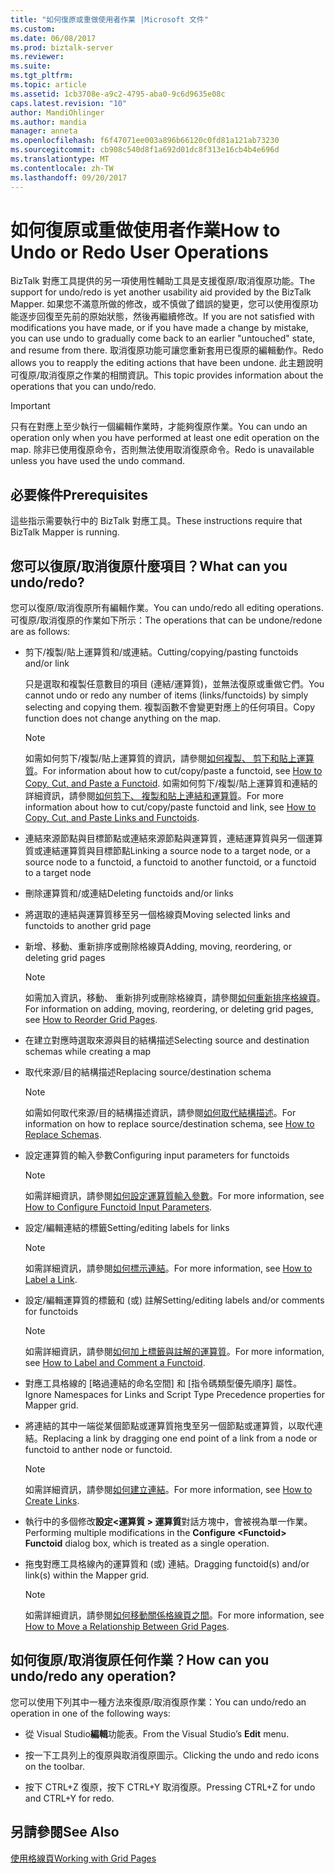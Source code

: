 ```yaml
---
title: "如何復原或重做使用者作業 |Microsoft 文件"
ms.custom: 
ms.date: 06/08/2017
ms.prod: biztalk-server
ms.reviewer: 
ms.suite: 
ms.tgt_pltfrm: 
ms.topic: article
ms.assetid: 1cb3708e-a9c2-4795-aba0-9c6d9635e08c
caps.latest.revision: "10"
author: MandiOhlinger
ms.author: mandia
manager: anneta
ms.openlocfilehash: f6f47071ee003a896b66120c0fd81a121ab73230
ms.sourcegitcommit: cb908c540d8f1a692d01dc8f313e16cb4b4e696d
ms.translationtype: MT
ms.contentlocale: zh-TW
ms.lasthandoff: 09/20/2017
---
```

# <a name="how-to-undo-or-redo-user-operations"></a><span data-ttu-id="c76db-102">如何復原或重做使用者作業</span><span class="sxs-lookup"><span data-stu-id="c76db-102">How to Undo or Redo User Operations</span></span>
<span data-ttu-id="c76db-103">BizTalk 對應工具提供的另一項使用性輔助工具是支援復原/取消復原功能。</span><span class="sxs-lookup"><span data-stu-id="c76db-103">The support for undo/redo is yet another usability aid provided by the BizTalk Mapper.</span></span> <span data-ttu-id="c76db-104">如果您不滿意所做的修改，或不慎做了錯誤的變更，您可以使用復原功能逐步回復至先前的原始狀態，然後再繼續修改。</span><span class="sxs-lookup"><span data-stu-id="c76db-104">If you are not satisfied with modifications you have made, or if you have made a change by mistake, you can use undo to gradually come back to an earlier "untouched" state, and resume from there.</span></span> <span data-ttu-id="c76db-105">取消復原功能可讓您重新套用已復原的編輯動作。</span><span class="sxs-lookup"><span data-stu-id="c76db-105">Redo allows you to reapply the editing actions that have been undone.</span></span> <span data-ttu-id="c76db-106">此主題說明可復原/取消復原之作業的相關資訊。</span><span class="sxs-lookup"><span data-stu-id="c76db-106">This topic provides information about the operations that you can undo/redo.</span></span>  
  
> [!IMPORTANT]
>  <span data-ttu-id="c76db-107">只有在對應上至少執行一個編輯作業時，才能夠復原作業。</span><span class="sxs-lookup"><span data-stu-id="c76db-107">You can undo an operation only when you have performed at least one edit operation on the map.</span></span> <span data-ttu-id="c76db-108">除非已使用復原命令，否則無法使用取消復原命令。</span><span class="sxs-lookup"><span data-stu-id="c76db-108">Redo is unavailable unless you have used the undo command.</span></span>  
  
## <a name="prerequisites"></a><span data-ttu-id="c76db-109">必要條件</span><span class="sxs-lookup"><span data-stu-id="c76db-109">Prerequisites</span></span>  
 <span data-ttu-id="c76db-110">這些指示需要執行中的 BizTalk 對應工具。</span><span class="sxs-lookup"><span data-stu-id="c76db-110">These instructions require that BizTalk Mapper is running.</span></span>  
  
## <a name="what-can-you-undoredo"></a><span data-ttu-id="c76db-111">您可以復原/取消復原什麼項目？</span><span class="sxs-lookup"><span data-stu-id="c76db-111">What can you undo/redo?</span></span>  
 <span data-ttu-id="c76db-112">您可以復原/取消復原所有編輯作業。</span><span class="sxs-lookup"><span data-stu-id="c76db-112">You can undo/redo all editing operations.</span></span> <span data-ttu-id="c76db-113">可復原/取消復原的作業如下所示：</span><span class="sxs-lookup"><span data-stu-id="c76db-113">The operations that can be undone/redone are as follows:</span></span>  
  
-   <span data-ttu-id="c76db-114">剪下/複製/貼上運算質和/或連結。</span><span class="sxs-lookup"><span data-stu-id="c76db-114">Cutting/copying/pasting functoids and/or link</span></span>  
  
     <span data-ttu-id="c76db-115">只是選取和複製任意數目的項目 (連結/運算質)，並無法復原或重做它們。</span><span class="sxs-lookup"><span data-stu-id="c76db-115">You cannot undo or redo any number of items (links/functoids) by simply selecting and copying them.</span></span> <span data-ttu-id="c76db-116">複製函數不會變更對應上的任何項目。</span><span class="sxs-lookup"><span data-stu-id="c76db-116">Copy function does not change anything on the map.</span></span>  
  
    > [!NOTE]
    >  <span data-ttu-id="c76db-117">如需如何剪下/複製/貼上運算質的資訊，請參閱[如何複製、 剪下和貼上運算質](../core/how-to-copy-cut-and-paste-a-functoid.md)。</span><span class="sxs-lookup"><span data-stu-id="c76db-117">For information about how to cut/copy/paste a functoid, see [How to Copy, Cut, and Paste a Functoid](../core/how-to-copy-cut-and-paste-a-functoid.md).</span></span> <span data-ttu-id="c76db-118">如需如何剪下/複製/貼上運算質和連結的詳細資訊，請參閱[如何剪下、 複製和貼上連結和運算質](../core/how-to-copy-cut-and-paste-links-and-functoids.md)。</span><span class="sxs-lookup"><span data-stu-id="c76db-118">For more information about how to cut/copy/paste functoid and link, see [How to Copy, Cut, and Paste Links and Functoids](../core/how-to-copy-cut-and-paste-links-and-functoids.md).</span></span>  
  
-   <span data-ttu-id="c76db-119">連結來源節點與目標節點或連結來源節點與運算質，連結運算質與另一個運算質或連結運算質與目標節點</span><span class="sxs-lookup"><span data-stu-id="c76db-119">Linking a source node to a target node, or a source node to a functoid, a functoid to another functoid, or a functoid to a target node</span></span>  
  
-   <span data-ttu-id="c76db-120">刪除運算質和/或連結</span><span class="sxs-lookup"><span data-stu-id="c76db-120">Deleting functoids and/or links</span></span>  
  
-   <span data-ttu-id="c76db-121">將選取的連結與運算質移至另一個格線頁</span><span class="sxs-lookup"><span data-stu-id="c76db-121">Moving selected links and functoids to another grid page</span></span>  
  
-   <span data-ttu-id="c76db-122">新增、移動、重新排序或刪除格線頁</span><span class="sxs-lookup"><span data-stu-id="c76db-122">Adding, moving, reordering, or deleting grid pages</span></span>  
  
    > [!NOTE]
    >  <span data-ttu-id="c76db-123">如需加入資訊，移動、 重新排列或刪除格線頁，請參閱[如何重新排序格線頁](../core/how-to-reorder-grid-pages.md)。</span><span class="sxs-lookup"><span data-stu-id="c76db-123">For information on adding, moving, reordering, or deleting grid pages, see [How to Reorder Grid Pages](../core/how-to-reorder-grid-pages.md).</span></span>  
  
-   <span data-ttu-id="c76db-124">在建立對應時選取來源與目的結構描述</span><span class="sxs-lookup"><span data-stu-id="c76db-124">Selecting source and destination schemas while creating a map</span></span>  
  
-   <span data-ttu-id="c76db-125">取代來源/目的結構描述</span><span class="sxs-lookup"><span data-stu-id="c76db-125">Replacing source/destination schema</span></span>  
  
    > [!NOTE]
    >  <span data-ttu-id="c76db-126">如需如何取代來源/目的結構描述資訊，請參閱[如何取代結構描述](../core/how-to-replace-schemas.md)。</span><span class="sxs-lookup"><span data-stu-id="c76db-126">For information on how to replace source/destination schema, see [How to Replace Schemas](../core/how-to-replace-schemas.md).</span></span>  
  
-   <span data-ttu-id="c76db-127">設定運算質的輸入參數</span><span class="sxs-lookup"><span data-stu-id="c76db-127">Configuring input parameters for functoids</span></span>  
  
    > [!NOTE]
    >  <span data-ttu-id="c76db-128">如需詳細資訊，請參閱[如何設定運算質輸入參數](../core/how-to-configure-functoid-input-parameters.md)。</span><span class="sxs-lookup"><span data-stu-id="c76db-128">For more information, see [How to Configure Functoid Input Parameters](../core/how-to-configure-functoid-input-parameters.md).</span></span>  
  
-   <span data-ttu-id="c76db-129">設定/編輯連結的標籤</span><span class="sxs-lookup"><span data-stu-id="c76db-129">Setting/editing labels for links</span></span>  
  
    > [!NOTE]
    >  <span data-ttu-id="c76db-130">如需詳細資訊，請參閱[如何標示連結](../core/how-to-label-a-link.md)。</span><span class="sxs-lookup"><span data-stu-id="c76db-130">For more information, see [How to Label a Link](../core/how-to-label-a-link.md).</span></span>  
  
-   <span data-ttu-id="c76db-131">設定/編輯運算質的標籤和 (或) 註解</span><span class="sxs-lookup"><span data-stu-id="c76db-131">Setting/editing labels and/or comments for functoids</span></span>  
  
    > [!NOTE]
    >  <span data-ttu-id="c76db-132">如需詳細資訊，請參閱[如何加上標籤與註解的運算質](../core/how-to-label-and-comment-a-functoid.md)。</span><span class="sxs-lookup"><span data-stu-id="c76db-132">For more information, see [How to Label and Comment a Functoid](../core/how-to-label-and-comment-a-functoid.md).</span></span>  
  
-   <span data-ttu-id="c76db-133">對應工具格線的 [略過連結的命名空間] 和 [指令碼類型優先順序] 屬性。</span><span class="sxs-lookup"><span data-stu-id="c76db-133">Ignore Namespaces for Links and Script Type Precedence properties for Mapper grid.</span></span>  
  
-   <span data-ttu-id="c76db-134">將連結的其中一端從某個節點或運算質拖曳至另一個節點或運算質，以取代連結。</span><span class="sxs-lookup"><span data-stu-id="c76db-134">Replacing a link by dragging one end point of a link from a node or functoid to anther node or functoid.</span></span>  
  
    > [!NOTE]
    >  <span data-ttu-id="c76db-135">如需詳細資訊，請參閱[如何建立連結](../core/how-to-create-links.md)。</span><span class="sxs-lookup"><span data-stu-id="c76db-135">For more information, see [How to Create Links](../core/how-to-create-links.md).</span></span>  
  
-   <span data-ttu-id="c76db-136">執行中的多個修改**設定\<運算質 > 運算質**對話方塊中，會被視為單一作業。</span><span class="sxs-lookup"><span data-stu-id="c76db-136">Performing multiple modifications in the **Configure \<Functoid> Functoid** dialog box, which is treated as a single operation.</span></span>  
  
-   <span data-ttu-id="c76db-137">拖曳對應工具格線內的運算質和 (或) 連結。</span><span class="sxs-lookup"><span data-stu-id="c76db-137">Dragging functoid(s) and/or link(s) within the Mapper grid.</span></span>  
  
    > [!NOTE]
    >  <span data-ttu-id="c76db-138">如需詳細資訊，請參閱[如何移動關係格線頁之間](../core/how-to-move-a-relationship-between-grid-pages.md)。</span><span class="sxs-lookup"><span data-stu-id="c76db-138">For more information, see [How to Move a Relationship Between Grid Pages](../core/how-to-move-a-relationship-between-grid-pages.md).</span></span>  
  
## <a name="how-can-you-undoredo-any-operation"></a><span data-ttu-id="c76db-139">如何復原/取消復原任何作業？</span><span class="sxs-lookup"><span data-stu-id="c76db-139">How can you undo/redo any operation?</span></span>  
 <span data-ttu-id="c76db-140">您可以使用下列其中一種方法來復原/取消復原作業：</span><span class="sxs-lookup"><span data-stu-id="c76db-140">You can undo/redo an operation in one of the following ways:</span></span>  
  
-   <span data-ttu-id="c76db-141">從 Visual Studio**編輯**功能表。</span><span class="sxs-lookup"><span data-stu-id="c76db-141">From the Visual Studio’s **Edit** menu.</span></span>  
  
-   <span data-ttu-id="c76db-142">按一下工具列上的復原與取消復原圖示。</span><span class="sxs-lookup"><span data-stu-id="c76db-142">Clicking the undo and redo icons on the toolbar.</span></span>  
  
-   <span data-ttu-id="c76db-143">按下 CTRL+Z 復原，按下 CTRL+Y 取消復原。</span><span class="sxs-lookup"><span data-stu-id="c76db-143">Pressing CTRL+Z for undo and CTRL+Y for redo.</span></span>  
  
## <a name="see-also"></a><span data-ttu-id="c76db-144">另請參閱</span><span class="sxs-lookup"><span data-stu-id="c76db-144">See Also</span></span>  
 [<span data-ttu-id="c76db-145">使用格線頁</span><span class="sxs-lookup"><span data-stu-id="c76db-145">Working with Grid Pages</span></span>](../core/working-with-grid-pages.md)